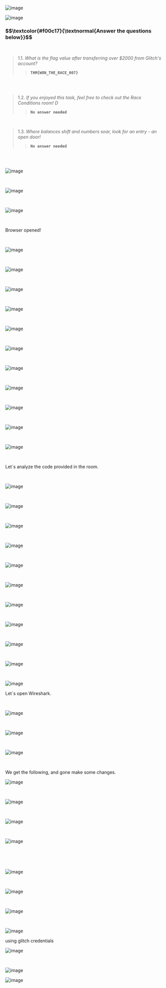 


![image](https://github.com/user-attachments/assets/bce6d53c-7c21-414c-a4f8-2aec40f43cd4)



![image](https://github.com/user-attachments/assets/5ce2ab20-328b-4444-b8bd-e4d85bb10a46)





<h3 align="left"> $$\textcolor{#f00c17}{\textnormal{Answer the questions below}}$$ </h3>

<br>

> 1.1. <em>What is the flag value after transferring over $2000 from Glitch's account?</em><br><a id='1.1'></a>
>> <code><strong>THM{WON_THE_RACE_007}</strong></code>

<br>

<br>

> 1.2. <em>If you enjoyed this task, feel free to check out the Race Conditions room! D</em><br><a id='1.2'></a>
>> <code><strong>No answer needed</strong></code>

<br>

> 1.3. <em>Where balances shift and numbers soar, look for an entry - an open door!</em><br><a id='1.3'></a>
>> <code><strong>No answer needed</strong></code>

<br>

<br>


![image](https://github.com/user-attachments/assets/4ae03257-b5cf-4ca5-a932-27cfd86dcf03)

<br>


![image](https://github.com/user-attachments/assets/358e76bd-7272-48a3-be76-d11ef527e3e7)


<br>

![image](https://github.com/user-attachments/assets/e42c1df9-608f-43fa-aadb-70e578bf86c6)

<br>

<p>Browser opened!</p>

<br>

![image](https://github.com/user-attachments/assets/418e83d0-828f-403e-86e4-3ee01bbc1f4f)

<br>


![image](https://github.com/user-attachments/assets/3670e666-231d-4055-88f4-7d6e79e802e6)


<br>


![image](https://github.com/user-attachments/assets/89c85bce-1a7d-43b2-8d67-00c9ad6a0263)

<br>

![image](https://github.com/user-attachments/assets/088c7233-8df0-4bd5-8d91-8fde05b3ccec)


<br>

![image](https://github.com/user-attachments/assets/14ba48d1-8ab0-431a-b270-480a10e0bbb7)



<br>

![image](https://github.com/user-attachments/assets/267fd9d7-81e4-4426-a12a-ddb9b65527a7)

<br>

![image](https://github.com/user-attachments/assets/754550e9-71bd-43a4-8d1b-f3ca2416c0e5)

<br>

![image](https://github.com/user-attachments/assets/6bddb608-1d38-4eda-a66a-d1c1cf22ceda)

<br>


![image](https://github.com/user-attachments/assets/9ef9e2f9-38ac-404a-bf32-81a551010985)

<br>

![image](https://github.com/user-attachments/assets/b18f4829-293c-4a17-abd0-e856fec68e6f)

<br>


![image](https://github.com/user-attachments/assets/9ef56993-b268-4792-a178-e0ef504376bd)

<br>

<p>Let´s analyze the code provided in the room.</p>

<br>

![image](https://github.com/user-attachments/assets/8f54898a-3704-4f07-9c3a-7ba129c9e171)

<br>

![image](https://github.com/user-attachments/assets/92f05a3f-aeb7-4aed-ad35-afb5f9890640)

<br>

![image](https://github.com/user-attachments/assets/8f7c5006-e71f-4ecf-93d8-109341c17a37)

<br>


![image](https://github.com/user-attachments/assets/5c19cfb1-c8c8-4699-87ac-914c041e0586)

<br>

![image](https://github.com/user-attachments/assets/e5dd3f9a-1bd1-4780-ab78-8b43d023261b)

<br>

![image](https://github.com/user-attachments/assets/1ca2b871-d75d-4bfa-ac3a-d0b0d2a83241)

<br>

![image](https://github.com/user-attachments/assets/d29510fc-5711-4412-9e55-2bce78475199)


<br>

![image](https://github.com/user-attachments/assets/f6f49ad4-f234-4445-a9f5-207158d64f0f)

<br>

![image](https://github.com/user-attachments/assets/a672a54b-1a0e-498c-8b2d-6d64133c2123)

<br>

![image](https://github.com/user-attachments/assets/418ba0d0-d1f0-454b-890e-96609f4bf322)

<br>

![image](https://github.com/user-attachments/assets/c2c34ac2-c403-4d31-b6b8-1cbebeedc23d)

<p>Let´s open Wireshark.</p>

<br>

![image](https://github.com/user-attachments/assets/854c362a-a84a-4714-914c-98a1444b3bf6)


<br>

![image](https://github.com/user-attachments/assets/00911906-f692-41a8-b711-9e1e39ff5772)

<br>

![image](https://github.com/user-attachments/assets/249e415b-c301-4658-acd8-d671034f1700)

<br>

<p>We get the following, and gone make some changes.</p>

![image](https://github.com/user-attachments/assets/0aea7317-5757-44db-ab11-96994cf828ef)

<br>

![image](https://github.com/user-attachments/assets/e1136178-a39d-478d-8f91-fe77f38349b2)



<br>


![image](https://github.com/user-attachments/assets/61c8e025-a5d1-49be-833d-9beb5c1bb7ed)

<br>


![image](https://github.com/user-attachments/assets/ab2cae2e-29a9-4f4c-a401-346aa05a571f)

<br>
<br>
<br>

![image](https://github.com/user-attachments/assets/151ed6a7-0cfc-4c91-8ac1-251b1bbf1660)

<br>

![image](https://github.com/user-attachments/assets/1c3d2380-6776-4898-a288-0b10aa225b8d)

<br>

![image](https://github.com/user-attachments/assets/3933ce7f-c1df-4d89-b516-e3ba126fcfb8)

<br>

![image](https://github.com/user-attachments/assets/14930669-7536-4c5d-9bdb-1a55e19d16b7)



<p>using glitch credentials</p>

![image](https://github.com/user-attachments/assets/399bef4f-35b9-4c33-8146-86e16a0ba27c)

<br>



![image](https://github.com/user-attachments/assets/ebc960e6-cf59-4dea-b5ef-b09c68980e4c)





![image](https://github.com/user-attachments/assets/a477e256-2bae-4400-b6ec-5ff5485e6a50)

















































